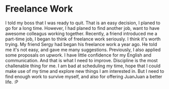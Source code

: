 
# Freelance Work

I told my boss that I was ready to quit. That is an easy decision, I planed to
go for a long time. However, I had planed to find another job, want to have
awesome colleagus working together. Recently, a friend introduced me a part-time
job, I began to think of freelance work seriously. I think it's worth trying.
My friend Sergy had began his freelance work a year ago. He told me it's not
easy, and gave me many suggestions. Previously, I also applied some proposals on
upwork. I have little confidence for my English and communication. And that is
what I need to improve. Discipline is the most challenable thing for me. I am 
bad at scheduling my time, hope that I could make use of my time and explore new
things I am interested in. But I need to find enough work to survive myself, and
also for offering JuanJuan a better life. :P

